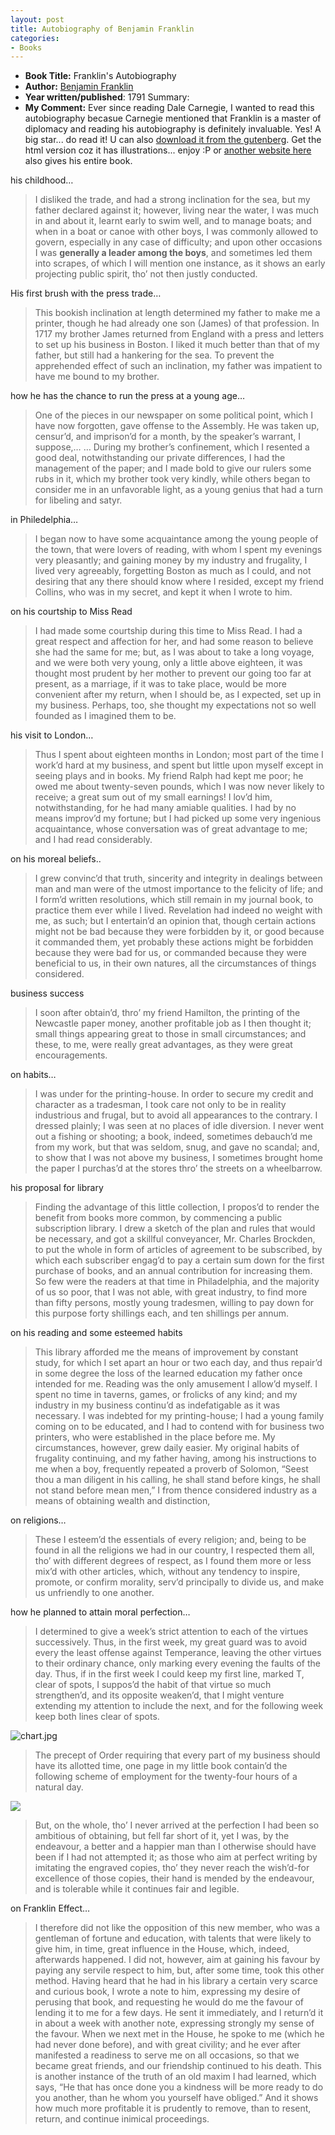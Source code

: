 ```yaml
---
layout: post
title: Autobiography of Benjamin Franklin
categories:
- Books
---
```

- **Book Title:** Franklin's Autobiography
- **Author:** [Benjamin Franklin](http://en.wikipedia.org/wiki/Benjamin_Franklin)
- **Year written/published**: 1791 Summary:
- **My Comment:** Ever since reading Dale Carnegie, I wanted to read this autobiography becasue Carnegie mentioned that Franklin is a master of diplomacy and reading his autobiography is definitely invaluable. Yes! A big star... do read it! U can also [download it from the gutenberg](http://www.gutenberg.org/etext/20203). Get the html version coz it has illustrations... enjoy :P or [another website here](http://www.earlyamerica.com/lives/franklin/) also gives his entire book.

his childhood…

> I disliked the trade, and had a strong inclination for the sea, but my father declared against it; however, living near the water, I was much in and about it, learnt early to swim well, and to manage boats; and when in a boat or canoe with other boys, I was commonly allowed to govern, especially in any case of difficulty; and upon other occasions I was **generally a leader among the boys**, and sometimes led them into scrapes, of which I will mention one instance, as it shows an early projecting public spirit, tho’ not then justly conducted.

His first brush with the press trade…

> This bookish inclination at length determined my father to make me a printer, though he had already one son (James) of that profession. In 1717 my brother James returned from England with a press and letters to set up his business in Boston. I liked it much better than that of my father, but still had a hankering for the sea. To prevent the apprehended effect of such an inclination, my father was impatient to have me bound to my brother.

how he has the chance to run the press at a young age…

> One of the pieces in our newspaper on some political point, which I have now forgotten, gave offense to the Assembly. He was taken up, censur’d, and imprison’d for a month, by the speaker’s warrant, I suppose,… … During my brother’s confinement, which I resented a good deal, notwithstanding our private differences, I had the management of the paper; and I made bold to give our rulers some rubs in it, which my brother took very kindly, while others began to consider me in an unfavorable light, as a young genius that had a turn for libeling and satyr.

in Philedelphia…

> I began now to have some acquaintance among the young people of the town, that were lovers of reading, with whom I spent my evenings very pleasantly; and gaining money by my industry and frugality, I lived very agreeably, forgetting Boston as much as I could, and not desiring that any there should know where I resided, except my friend Collins, who was in my secret, and kept it when I wrote to him.

on his courtship to Miss Read

> I had made some courtship during this time to Miss Read. I had a great respect and affection for her, and had some reason to believe she had the same for me; but, as I was about to take a long voyage, and we were both very young, only a little above eighteen, it was thought most prudent by her mother to prevent our going too far at present, as a marriage, if it was to take place, would be more convenient after my return, when I should be, as I expected, set up in my business. Perhaps, too, she thought my expectations not so well founded as I imagined them to be.

his visit to London…

> Thus I spent about eighteen months in London; most part of the time I work’d hard at my business, and spent but little upon myself except in seeing plays and in books. My friend Ralph had kept me poor; he owed me about twenty-seven pounds, which I was now never likely to receive; a great sum out of my small earnings! I lov’d him, notwithstanding, for he had many amiable qualities. I had by no means improv’d my fortune; but I had picked up some very ingenious acquaintance, whose conversation was of great advantage to me; and I had read considerably.

on his moreal beliefs..

> I grew convinc’d that truth, sincerity and integrity in dealings between man and man were of the utmost importance to the felicity of life; and I form’d written resolutions, which still remain in my journal book, to practice them ever while I lived. Revelation had indeed no weight with me, as such; but I entertain’d an opinion that, though certain actions might not be bad because they were forbidden by it, or good because it commanded them, yet probably these actions might be forbidden because they were bad for us, or commanded because they were beneficial to us, in their own natures, all the circumstances of things considered.

business success

> I soon after obtain’d, thro’ my friend Hamilton, the printing of the Newcastle paper money, another profitable job as I then thought it; small things appearing great to those in small circumstances; and these, to me, were really great advantages, as they were great encouragements.

on habits…

> I was under for the printing-house. In order to secure my credit and character as a tradesman, I took care not only to be in reality industrious and frugal, but to avoid all appearances to the contrary. I dressed plainly; I was seen at no places of idle diversion. I never went out a fishing or shooting; a book, indeed, sometimes debauch’d me from my work, but that was seldom, snug, and gave no scandal; and, to show that I was not above my business, I sometimes brought home the paper I purchas’d at the stores thro’ the streets on a wheelbarrow.

his proposal for library

> Finding the advantage of this little collection, I propos’d to render the benefit from books more common, by commencing a public subscription library. I drew a sketch of the plan and rules that would be necessary, and got a skillful conveyancer, Mr. Charles Brockden, to put the whole in form of articles of agreement to be subscribed, by which each subscriber engag’d to pay a certain sum down for the first purchase of books, and an annual contribution for increasing them. So few were the readers at that time in Philadelphia, and the majority of us so poor, that I was not able, with great industry, to find more than fifty persons, mostly young tradesmen, willing to pay down for this purpose forty shillings each, and ten shillings per annum.

on his reading and some esteemed habits

> This library afforded me the means of improvement by constant study, for which I set apart an hour or two each day, and thus repair’d in some degree the loss of the learned education my father once intended for me. Reading was the only amusement I allow’d myself. I spent no time in taverns, games, or frolicks of any kind; and my industry in my business continu’d as indefatigable as it was necessary. I was indebted for my printing-house; I had a young family coming on to be educated, and I had to contend with for business two printers, who were established in the place before me. My circumstances, however, grew daily easier. My original habits of frugality continuing, and my father having, among his instructions to me when a boy, frequently repeated a proverb of Solomon, “Seest thou a man diligent in his calling, he shall stand before kings, he shall not stand before mean men,” I from thence considered industry as a means of obtaining wealth and distinction,

on religions…

> These I esteem’d the essentials of every religion; and, being to be found in all the religions we had in our country, I respected them all, tho’ with different degrees of respect, as I found them more or less mix’d with other articles, which, without any tendency to inspire, promote, or confirm morality, serv’d principally to divide us, and make us unfriendly to one another.

how he planned to attain moral perfection…

> I determined to give a week’s strict attention to each of the virtues successively. Thus, in the first week, my great guard was to avoid every the least offense against Temperance, leaving the other virtues to their ordinary chance, only marking every evening the faults of the day. Thus, if in the first week I could keep my first line, marked T, clear of spots, I suppos’d the habit of that virtue so much strengthen’d, and its opposite weaken’d, that I might venture extending my attention to include the next, and for the following week keep both lines clear of spots.

![chart.jpg](/img/chart.jpg "chart.jpg")

> The precept of Order requiring that every part of my business should have its allotted time, one page in my little book contain’d the following scheme of employment for the twenty-four hours of a natural day.

![](/img/timetable_franklin.jpg)

> But, on the whole, tho’ I never arrived at the perfection I had been so ambitious of obtaining, but fell far short of it, yet I was, by the endeavour, a better and a happier man than I otherwise should have been if I had not attempted it; as those who aim at perfect writing by imitating the engraved copies, tho’ they never reach the wish’d-for excellence of those copies, their hand is mended by the endeavour, and is tolerable while it continues fair and legible.

on Franklin Effect…

> I therefore did not like the opposition of this new member, who was a gentleman of fortune and education, with talents that were likely to give him, in time, great influence in the House, which, indeed, afterwards happened. I did not, however, aim at gaining his favour by paying any servile respect to him, but, after some time, took this other method. Having heard that he had in his library a certain very scarce and curious book, I wrote a note to him, expressing my desire of perusing that book, and requesting he would do me the favour of lending it to me for a few days. He sent it immediately, and I return’d it in about a week with another note, expressing strongly my sense of the favour. When we next met in the House, he spoke to me (which he had never done before), and with great civility; and he ever after manifested a readiness to serve me on all occasions, so that we became great friends, and our friendship continued to his death. This is another instance of the truth of an old maxim I had learned, which says, “He that has once done you a kindness will be more ready to do you another, than he whom you yourself have obliged.” And it shows how much more profitable it is prudently to remove, than to resent, return, and continue inimical proceedings.

